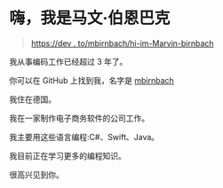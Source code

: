 # 嗨，我是马文·伯恩巴克

> [https://dev . to/mbirnbach/hi-im-Marvin-birnbach](https://dev.to/mbirnbach/hi-im-marvin-birnbach)

我从事编码工作已经超过 3 年了。

你可以在 GitHub 上找到我，名字是 [mbirnbach](https://github.com/mbirnbach)

我住在德国。

我在一家制作电子商务软件的公司工作。

我主要用这些语言编程:C#、Swift、Java。

我目前正在学习更多的编程知识。

很高兴见到你。